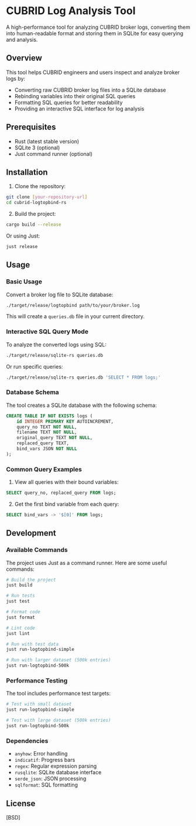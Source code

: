 # CUBRID Log Analysis Tool

A high-performance tool for analyzing CUBRID broker logs, converting them into human-readable format and storing them in SQLite for easy querying and analysis.

## Overview

This tool helps CUBRID engineers and users inspect and analyze broker logs by:

- Converting raw CUBRID broker log files into a SQLite database
- Rebinding variables into their original SQL queries
- Formatting SQL queries for better readability
- Providing an interactive SQL interface for log analysis

## Prerequisites

- Rust (latest stable version)
- SQLite 3 (optional)
- Just command runner (optional)

## Installation

1. Clone the repository:

```bash
git clone [your-repository-url]
cd cubrid-logtopbind-rs
```

2. Build the project:

```bash
cargo build --release
```

Or using Just:

```bash
just release
```

## Usage

### Basic Usage

Convert a broker log file to SQLite database:

```bash
./target/release/logtopbind path/to/your/broker.log
```

This will create a `queries.db` file in your current directory.

### Interactive SQL Query Mode

To analyze the converted logs using SQL:

```bash
./target/release/sqlite-rs queries.db
```

Or run specific queries:

```bash
./target/release/sqlite-rs queries.db 'SELECT * FROM logs;'
```

### Database Schema

The tool creates a SQLite database with the following schema:

```sql
CREATE TABLE IF NOT EXISTS logs (
    id INTEGER PRIMARY KEY AUTOINCREMENT,
    query_no TEXT NOT NULL,
    filename TEXT NOT NULL,
    original_query TEXT NOT NULL,
    replaced_query TEXT,
    bind_vars JSON NOT NULL
);
```

### Common Query Examples

1. View all queries with their bound variables:

```sql
SELECT query_no, replaced_query FROM logs;
```

2. Get the first bind variable from each query:

```sql
SELECT bind_vars -> '$[0]' FROM logs;
```

## Development

### Available Commands

The project uses Just as a command runner. Here are some useful commands:

```bash
# Build the project
just build

# Run tests
just test

# Format code
just format

# Lint code
just lint

# Run with test data
just run-logtopbind-simple

# Run with larger dataset (500k entries)
just run-logtopbind-500k

```

### Performance Testing

The tool includes performance test targets:

```bash
# Test with small dataset
just run-logtopbind-simple

# Test with large dataset (500k entries)
just run-logtopbind-500k
```

### Dependencies

- `anyhow`: Error handling
- `indicatif`: Progress bars
- `regex`: Regular expression parsing
- `rusqlite`: SQLite database interface
- `serde_json`: JSON processing
- `sqlformat`: SQL formatting

## License

[BSD]
